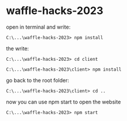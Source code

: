 # waffle-hacks-2023
open in terminal and write:

`C:\...\waffle-hacks-2023> npm install`

the write:

`C:\...\waffle-hacks-2023> cd client`

`C:\...\waffle-hacks-2023\client> npm install`

go back to the root folder:

`C:\...\waffle-hacks-2023\client> cd ..`

now you can use npm start to open the website

`C:\...\waffle-hacks-2023> npm start`
